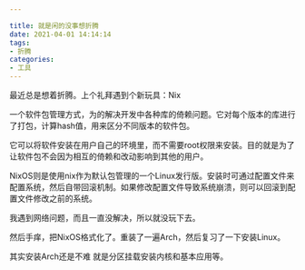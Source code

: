 ```yaml
---

title: 就是闲的没事想折腾
date: 2021-04-01 14:14:14
tags: 
- 折腾
categories: 
- 工具
---
```


 

最近总是想着折腾。上个礼拜遇到个新玩具：Nix 

一个软件包管理方式，为的解决开发中各种库的倚赖问题。它对每个版本的库进行了打包，计算hash值，用来区分不同版本的软件包。

它可以将软件安装在用户自己的环境里，而不需要root权限来安装。目的就是为了让软件包不会因为相互的倚赖和改动影响到其他的用户。

NixOS则是使用nix作为默认包管理的一个Linux发行版。安装时可通过配置文件来配置系统，然后自带回滚机制。如果修改配置文件导致系统崩溃，则可以回滚到配置文件修改之前的系统。

我遇到网络问题，而且一直没解决，所以就没玩下去。

然后手痒，把NixOS格式化了。重装了一遍Arch，然后复习了一下安装Linux。

其实安装Arch还是不难 就是分区挂载安装内核和基本应用等。

